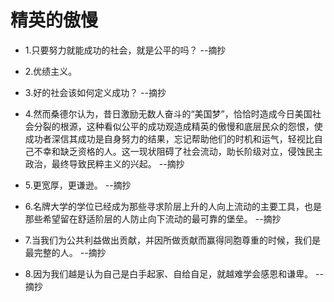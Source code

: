# 精英的傲慢

- 1.只要努力就能成功的社会，就是公平的吗？ --摘抄

- 2.优绩主义。

- 3.好的社会该如何定义成功？ --摘抄

- 4.然而桑德尔认为，昔日激励无数人奋斗的“美国梦”，恰恰时造成今日美国社会分裂的根源，这种看似公平的成功观造成精英的傲慢和底层民众的怨恨，使成功者深信其成功是自身努力的结果，忘记帮助他们的时机和运气，轻视比自己不幸和缺乏资格的人。这一现状阻碍了社会流动，助长阶级对立，侵蚀民主政治，最终导致民粹主义的兴起。 --摘抄

- 5.更宽厚，更谦逊。 --摘抄

- 6.名牌大学的学位已经成为那些寻求阶层上升的人向上流动的主要工具，也是那些希望留在舒适阶层的人防止向下流动的最可靠的堡垒。 --摘抄

- 7.当我们为公共利益做出贡献，并因所做贡献而赢得同胞尊重的时候，我们是最完整的人。 --摘抄

- 8.因为我们越是认为自己是白手起家、自给自足，就越难学会感恩和谦卑。 --摘抄
